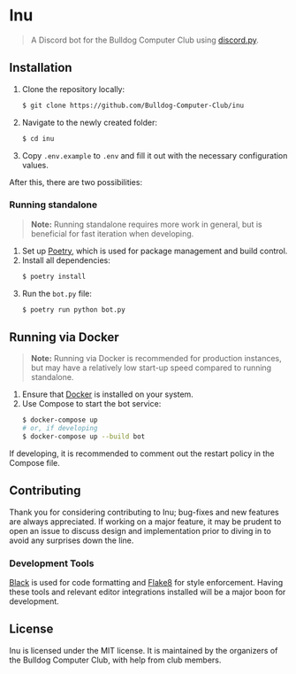 # Inu

> A Discord bot for the Bulldog Computer Club using [discord.py](https://github.com/Rapptz/discord.py).

## Installation

1. Clone the repository locally:
   ```bash
   $ git clone https://github.com/Bulldog-Computer-Club/inu
   ```
2. Navigate to the newly created folder:
   ```bash
   $ cd inu
   ```
3. Copy `.env.example` to `.env` and fill it out with the necessary configuration values.

After this, there are two possibilities:

### Running standalone

> **Note:** Running standalone requires more work in general, but is beneficial for fast iteration when developing.

1. Set up [Poetry](https://python-poetry.org/), which is used for package management and build control.
2. Install all dependencies:
   ```bash
   $ poetry install
   ```
3. Run the `bot.py` file:
   ```bash
   $ poetry run python bot.py
   ```

## Running via Docker

> **Note:** Running via Docker is recommended for production instances, but may have a relatively low start-up speed compared to running standalone.

1. Ensure that [Docker](https://www.docker.com/) is installed on your system.
2. Use Compose to start the bot service:
   ```bash
   $ docker-compose up
   # or, if developing
   $ docker-compose up --build bot
   ```

If developing, it is recommended to comment out the restart policy in the Compose file.

## Contributing

Thank you for considering contributing to Inu; bug-fixes and new features are always appreciated. If working on a major feature, it may be prudent to open an issue to discuss design and implementation prior to diving in to avoid any surprises down the line.

### Development Tools

[Black](https://github.com/psf/black) is used for code formatting and [Flake8](https://flake8.pycqa.org/en/latest/) for style enforcement. Having these tools and relevant editor integrations installed will be a major boon for development.

## License

Inu is licensed under the MIT license. It is maintained by the organizers of the Bulldog Computer Club, with help from club members.
